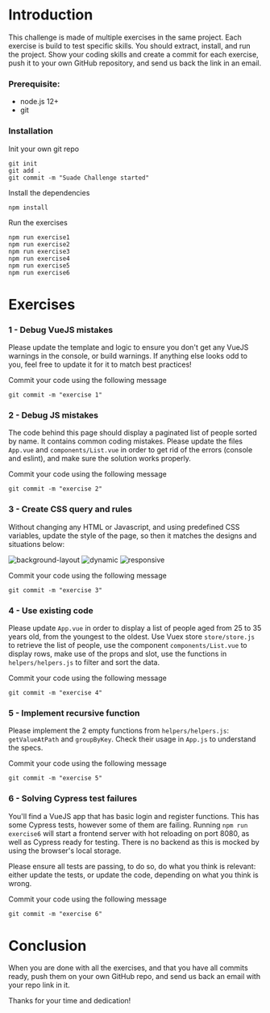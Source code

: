 

# Introduction

This challenge is made of multiple exercises in the same project.
Each exercise is build to test specific skills.
You should extract, install, and run the project. 
Show your coding skills and create a commit for each exercise, push it to your own GitHub repository, and send us back the link in an email.

### Prerequisite:

* node.js 12+
* git

### Installation

Init your own git repo
```
git init
git add .
git commit -m "Suade Challenge started"
```

Install the dependencies
```
npm install
```

Run the exercises
```
npm run exercise1
npm run exercise2
npm run exercise3
npm run exercise4
npm run exercise5
npm run exercise6
```

# Exercises

### 1 - Debug VueJS mistakes

Please update the template and logic to ensure you don't get any VueJS warnings 
in the console, or build warnings.
If anything else looks odd to you, feel free to update it for it to match best 
practices!

Commit your code using the following message
```
git commit -m "exercise 1"
```

### 2 - Debug JS mistakes

The code behind this page should display a paginated list of people sorted by name. 
It contains common coding mistakes. Please update the files `App.vue` and
`components/List.vue` in order to get rid of the errors (console and eslint), and 
make sure the solution works properly.

Commit your code using the following message
```
git commit -m "exercise 2"
```

### 3 - Create CSS query and rules

Without changing any HTML or Javascript, and using predefined CSS variables,
update the style of the page, so then it matches the designs and situations below:

![background-layout](../challenge/exercise3/src/assets/backgroundLayout.png)
![dynamic](../challenge/exercise3/src/assets/dynamic.gif)
![responsive](../challenge/exercise3/src/assets/responsive.gif)

Commit your code using the following message
```
git commit -m "exercise 3"
```

### 4 - Use existing code

Please update `App.vue` in order to display a list of people 
aged from 25 to 35 years old, from the youngest to the oldest. 
Use Vuex store `store/store.js` to retrieve the list of people, use the component 
`components/List.vue` to display rows, make use of the props and slot, use the functions 
in `helpers/helpers.js` to filter and sort the data.

Commit your code using the following message
```
git commit -m "exercise 4"
```

### 5 - Implement recursive function

Please implement the 2 empty functions from `helpers/helpers.js`: `getValueAtPath` and
`groupByKey`. Check their usage in `App.js` to understand the specs.

Commit your code using the following message
```
git commit -m "exercise 5"
```

### 6 - Solving Cypress test failures

You'll find a VueJS app that has basic login and register functions. This has some Cypress tests,
however some of them are failing.
Running `npm run exercise6` will start a frontend server with hot reloading on port 8080,
as well as Cypress ready for testing. There is no backend as this is mocked by using the
browser's local storage.

Please ensure all tests are passing, to do so, do what you think is relevant: either update the 
tests, or update the code, depending on what you think is wrong.

Commit your code using the following message
```
git commit -m "exercise 6"
```

# Conclusion

When you are done with all the exercises, and that you have all commits ready, push them on 
your own GitHub repo, and send us back an email with your repo link in it.

Thanks for your time and dedication!
